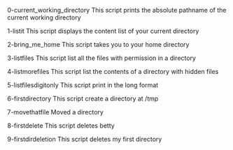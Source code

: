 0-current_working_directory
This script prints the absolute pathname of the current working directory

1-listit
This script displays the content list of your current directory

2-bring_me_home
This script takes you to your home directory

3-listfiles
This script list all the files with permission in a directory

4-listmorefiles
This script list the contents of a directory with hidden files

5-listfilesdigitonly
This script print in the long format

6-firstdirectory
This script create a directory at /tmp

7-movethatfile
Moved a directory

8-firstdelete
This script deletes betty

9-firstdirdeletion
This script deletes my first directory 
